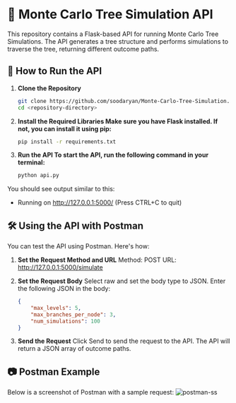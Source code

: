 # 🌳 Monte Carlo Tree Simulation API

This repository contains a Flask-based API for running Monte Carlo Tree Simulations. The API generates a tree structure and performs simulations to traverse the tree, returning different outcome paths.

## 🚀 How to Run the API

1. **Clone the Repository**
   ```bash
   git clone https://github.com/soodaryan/Monte-Carlo-Tree-Simulation.git
   cd <repository-directory>
2. **Install the Required Libraries Make sure you have Flask installed. If not, you can install it using pip:**
    ```bash
    pip install -r requirements.txt

3. **Run the API To start the API, run the following command in your terminal:**
    ```bash
    python api.py
    
You should see output similar to this:

* Running on http://127.0.0.1:5000/ (Press CTRL+C to quit)

## 🛠️ Using the API with Postman
You can test the API using Postman. Here's how:

1. **Set the Request Method and URL**
    Method: POST
    URL: http://127.0.0.1:5000/simulate
2. **Set the Request Body**
    Select raw and set the body type to JSON. Enter the following JSON in the body:

    ```json
    {
        "max_levels": 5,
        "max_branches_per_node": 3,
        "num_simulations": 100
    }
    
3. **Send the Request**
Click Send to send the request to the API. The API will return a JSON array of outcome paths.

## 📷 Postman Example
Below is a screenshot of Postman with a sample request:
![postman-ss](postman-ss.png)